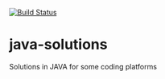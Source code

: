 [![Build Status](https://dev.azure.com/nikoo28/java-solutions/_apis/build/status/nikoo28.java-solutions?branchName=master)](https://dev.azure.com/nikoo28/java-solutions/_build/latest?definitionId=1&branchName=master)

# java-solutions
Solutions in JAVA for some coding platforms
